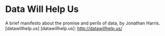 Data Will Help Us
=================

A brief manifesto about the promise and perils of data, by Jonathan Harris.
[datawillhelp.us]
[datawillhelp.us]: http://datawillhelp.us/
